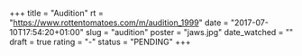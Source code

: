 +++
title = "Audition"
rt = "https://www.rottentomatoes.com/m/audition_1999"
date = "2017-07-10T17:54:20+01:00"
slug = "audition"
poster = "jaws.jpg"
date_watched = ""
draft = true
rating = "-"
status = "PENDING"
+++